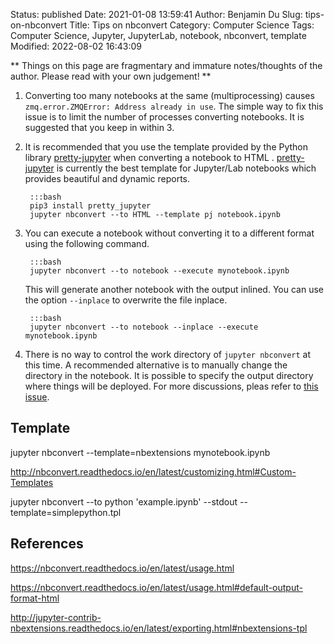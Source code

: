 Status: published
Date: 2021-01-08 13:59:41
Author: Benjamin Du
Slug: tips-on-nbconvert
Title: Tips on nbconvert
Category: Computer Science
Tags: Computer Science, Jupyter, JupyterLab, notebook, nbconvert, template
Modified: 2022-08-02 16:43:09

**
Things on this page are fragmentary and immature notes/thoughts of the author.
Please read with your own judgement!
**


1. Converting too many notebooks at the same (multiprocessing) causes `zmq.error.ZMQError: Address already in use`.
    The simple way to fix this issue is to limit the number of processes converting notebooks.
    It is suggested that you keep in within 3.

2. It is recommended that you use the template 
    provided by the Python library 
    [pretty-jupyter](https://github.com/JanPalasek/pretty-jupyter)
    when converting a notebook to HTML
    .
    [pretty-jupyter](https://github.com/JanPalasek/pretty-jupyter)
    is currently the best template for Jupyter/Lab notebooks
    which provides beautiful and dynamic reports.

        :::bash
        pip3 install pretty_jupyter
        jupyter nbconvert --to HTML --template pj notebook.ipynb

2. You can execute a notebook without converting it to a different format using the following command.

        :::bash
        jupyter nbconvert --to notebook --execute mynotebook.ipynb

    This will generate another notebook with the output inlined.
    You can use the option `--inplace` to overwrite the file inplace.

        :::bash
        jupyter nbconvert --to notebook --inplace --execute mynotebook.ipynb

3. There is no way to control the work directory of `jupyter nbconvert` at this time.
    A recommended alternative is to manually change the directory in the notebook. 
    It is possible to specify the output directory where things will be deployed.
    For more discussions,
    pleas refer to [this issue](https://github.com/jupyter/nbconvert/issues/1343).


## Template 

jupyter nbconvert --template=nbextensions mynotebook.ipynb

http://nbconvert.readthedocs.io/en/latest/customizing.html#Custom-Templates

jupyter nbconvert --to python 'example.ipynb' --stdout --template=simplepython.tpl

## References

https://nbconvert.readthedocs.io/en/latest/usage.html

https://nbconvert.readthedocs.io/en/latest/usage.html#default-output-format-html

http://jupyter-contrib-nbextensions.readthedocs.io/en/latest/exporting.html#nbextensions-tpl
